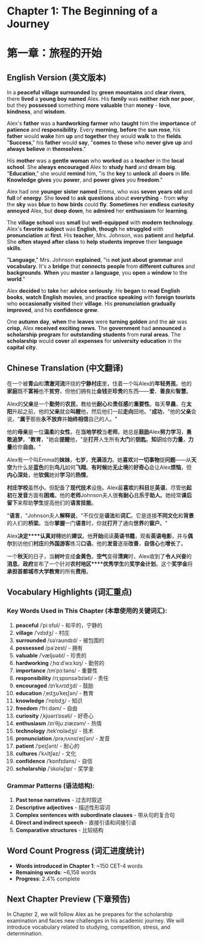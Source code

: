 # Chapter 1: The Beginning of a Journey
# 第一章：旅程的开始

## English Version (英文版本)

In a **peaceful** **village** **surrounded** by **green** **mountains** and **clear** **rivers**, there **lived** a **young** **boy** **named** Alex. His **family** was **neither** **rich** **nor** **poor**, but they **possessed** something **more** **valuable** than **money** - **love**, **kindness**, and **wisdom**.

Alex's **father** was a **hardworking** **farmer** who **taught** him the **importance** of **patience** and **responsibility**. Every **morning**, **before** the **sun** **rose**, his **father** would **wake** him **up** and **together** they would **walk** to the **fields**. "**Success**," his **father** would **say**, "**comes** to **those** who **never** **give** **up** and **always** **believe** in **themselves**."

His **mother** was a **gentle** **woman** who **worked** as a **teacher** in the **local** **school**. She **always** **encouraged** Alex to **study** **hard** and **dream** **big**. "**Education**," she would **remind** him, "is the **key** to **unlock** all **doors** in **life**. **Knowledge** **gives** you **power**, and **power** **gives** you **freedom**."

Alex had one **younger** **sister** **named** Emma, who was **seven** **years** **old** and **full** of **energy**. She **loved** to **ask** **questions** about **everything** - from **why** the **sky** was **blue** to **how** **birds** could **fly**. **Sometimes** her **endless** **curiosity** **annoyed** Alex, but **deep** **down**, he **admired** her **enthusiasm** for **learning**.

The **village** **school** was **small** but **well-equipped** with **modern** **technology**. Alex's **favorite** **subject** was **English**, **though** he **struggled** with **pronunciation** at **first**. His **teacher**, Mrs. Johnson, was **patient** and **helpful**. She **often** **stayed** **after** **class** to **help** **students** **improve** their **language** **skills**.

"**Language**," Mrs. Johnson **explained**, "is **not** **just** **about** **grammar** and **vocabulary**. It's a **bridge** that **connects** **people** from **different** **cultures** and **backgrounds**. **When** you **master** a **language**, you **open** a **window** to the **world**."

Alex **decided** to **take** her **advice** **seriously**. He **began** to **read** **English** **books**, **watch** **English** **movies**, and **practice** **speaking** with **foreign** **tourists** who **occasionally** **visited** their **village**. His **pronunciation** **gradually** **improved**, and his **confidence** **grew**.

One **autumn** **day**, **when** the **leaves** were **turning** **golden** and the **air** was **crisp**, Alex **received** **exciting** **news**. The **government** had **announced** a **scholarship** **program** for **outstanding** **students** from **rural** **areas**. The **scholarship** would **cover** all **expenses** for **university** **education** in the **capital** **city**.

## Chinese Translation (中文翻译)

在一个被**青山**和**清澈河流**环绕的**宁静村庄**里，住着一个叫Alex的**年轻男孩**。他的**家庭**既不**富裕**也不**贫穷**，但他们拥有比**金钱**更**珍贵**的东西——**爱**、**善良**和**智慧**。

Alex的**父亲**是一个**勤劳**的**农民**，教给他**耐心**和**责任感**的**重要性**。每天**早晨**，在**太阳**升起之前，他的**父亲**就会**叫醒**他，然后他们一起**走向**田地。"**成功**，"他的**父亲**会说，"**属于**那些**永不放弃**并**始终相信**自己的人。"

他的**母亲**是一位**温柔**的**女性**，在**当地学校**当**老师**。她总是**鼓励**Alex**努力学习**，**勇敢追梦**。"**教育**，"她会**提醒**他，"是**打开**人生所有**大门**的**钥匙**。**知识**给你**力量**，**力量**给你**自由**。"

Alex有一个叫Emma的**妹妹**，**七岁**，**充满活力**。她**喜欢**对**一切事物**提**问题**——从**天空**为什么是**蓝色**的到**鸟儿**如何**飞翔**。**有时候**她**无止境**的**好奇心**会让Alex**烦恼**，但**内心深处**，他**钦佩**她对**学习**的**热情**。

**村庄学校**虽然**小**，但配备了**现代技术**设施。Alex最**喜欢**的**科目**是**英语**，尽管他**起初**在**发音**方面有**困难**。他的**老师**Johnson夫人很**有耐心**且**乐于助人**。她经常**课后留下**来帮助**学生**提高他们的**语言技能**。

"**语言**，"Johnson夫人**解释说**，"不仅仅是**语法**和**词汇**。它是连接**不同文化**和**背景**的人们的**桥梁**。当你**掌握**一门**语言**时，你就**打开**了通向**世界**的**窗户**。"

Alex**决定****认真对待**她的**建议**。他**开始**阅读**英语书籍**，观看**英语电影**，并与**偶尔**到访他们**村庄**的**外国游客**练习**口语**。他的**发音**逐渐**改善**，**自信心**也**增长**了。

一个**秋天**的日子，当**树叶**变成**金黄色**，**空气**变得**清爽**时，Alex收到了**令人兴奋**的**消息**。**政府**宣布了一个针对**农村地区****优秀学生**的**奖学金计划**。这个**奖学金**将**承担****首都城市****大学教育**的所有**费用**。

## Vocabulary Highlights (词汇重点)

### Key Words Used in This Chapter (本章使用的关键词汇):
1. **peaceful** /ˈpiːsfʊl/ - 和平的，宁静的
2. **village** /ˈvɪlɪdʒ/ - 村庄
3. **surrounded** /səˈraʊndɪd/ - 被包围的
4. **possessed** /pəˈzest/ - 拥有
5. **valuable** /ˈvæljʊəbl/ - 珍贵的
6. **hardworking** /ˌhɑːdˈwɜːkɪŋ/ - 勤劳的
7. **importance** /ɪmˈpɔːtəns/ - 重要性
8. **responsibility** /rɪˌspɒnsəˈbɪləti/ - 责任
9. **encouraged** /ɪnˈkʌrɪdʒd/ - 鼓励
10. **education** /ˌedʒʊˈkeɪʃən/ - 教育
11. **knowledge** /ˈnɒlɪdʒ/ - 知识
12. **freedom** /ˈfriːdəm/ - 自由
13. **curiosity** /ˌkjʊərɪˈɒsəti/ - 好奇心
14. **enthusiasm** /ɪnˈθjuːziæzəm/ - 热情
15. **technology** /tekˈnɒlədʒi/ - 技术
16. **pronunciation** /prəˌnʌnsɪˈeɪʃən/ - 发音
17. **patient** /ˈpeɪʃənt/ - 耐心的
18. **cultures** /ˈkʌltʃəz/ - 文化
19. **confidence** /ˈkɒnfɪdəns/ - 自信
20. **scholarship** /ˈskɒləʃɪp/ - 奖学金

### Grammar Patterns (语法结构):
1. **Past tense narratives** - 过去时叙述
2. **Descriptive adjectives** - 描述性形容词
3. **Complex sentences with subordinate clauses** - 带从句的复合句
4. **Direct and indirect speech** - 直接引语和间接引语
5. **Comparative structures** - 比较结构

## Word Count Progress (词汇进度统计)
- **Words introduced in Chapter 1**: ~150 CET-4 words
- **Remaining words**: ~6,158 words
- **Progress**: 2.4% complete

## Next Chapter Preview (下章预告)
In Chapter 2, we will follow Alex as he prepares for the scholarship examination and faces new challenges in his academic journey. We will introduce vocabulary related to studying, competition, stress, and determination.